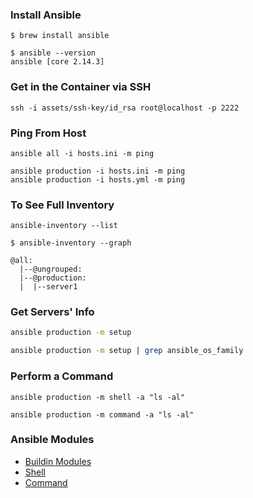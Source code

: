 ### Install Ansible

```
$ brew install ansible
```

```
$ ansible --version
ansible [core 2.14.3]
```

### Get in the Container via SSH

```
ssh -i assets/ssh-key/id_rsa root@localhost -p 2222
```

### Ping From Host

```
ansible all -i hosts.ini -m ping

ansible production -i hosts.ini -m ping
ansible production -i hosts.yml -m ping
```

### To See Full Inventory

```
ansible-inventory --list
```

```
$ ansible-inventory --graph

@all:
  |--@ungrouped:
  |--@production:
  |  |--server1
```

### Get Servers' Info

```sh
ansible production -m setup
```


```sh
ansible production -m setup | grep ansible_os_family
```

### Perform a Command


```
ansible production -m shell -a "ls -al"

ansible production -m command -a "ls -al"
```

### Ansible Modules

- [Buildin Modules](https://docs.ansible.com/ansible/latest/collections/ansible/builtin/index.html)
- [Shell](https://docs.ansible.com/ansible/latest/collections/ansible/builtin/shell_module.html#ansible-collections-ansible-builtin-shell-module)
- [Command](https://docs.ansible.com/ansible/latest/collections/ansible/builtin/command_module.html#ansible-collections-ansible-builtin-command-module)
